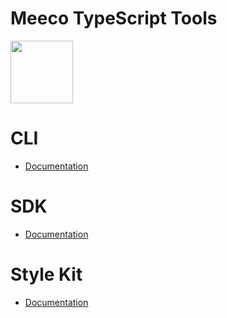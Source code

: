 # Meeco TypeScript Tools

<img width="100px" src="https://uploads-ssl.webflow.com/5cd5168c6c861f4fc7cfe969/5ddcaba04d724676d8758927_Meeco-Logo-2019-Circle-RGB.svg">

# CLI

- [Documentation](./packages/cli)

# SDK

- [Documentation](./packages/sdk)

# Style Kit

- [Documentation](./packages/style-kit)
